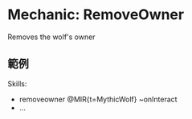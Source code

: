 Mechanic: RemoveOwner
=====================

Removes the wolf's owner

範例
--------

  Skills:
  - removeowner @MIR{t=MythicWolf} ~onInteract
  - ...
